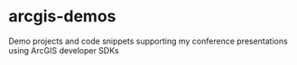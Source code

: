 # arcgis-demos
Demo projects and code snippets supporting my conference presentations using ArcGIS developer SDKs
